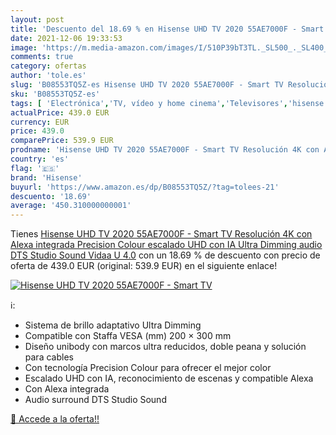 ```yaml
---
layout: post
title: 'Descuento del 18.69 % en Hisense UHD TV 2020 55AE7000F - Smart TV'
date: 2021-12-06 19:33:53
image: 'https://m.media-amazon.com/images/I/510P39bT3TL._SL500_._SL400_.jpg'
comments: true
category: ofertas
author: 'tole.es'
slug: 'B08553TQ5Z-es Hisense UHD TV 2020 55AE7000F - Smart TV Resolución 4K con...'
sku: 'B08553TQ5Z-es'
tags: [ 'Electrónica','TV, vídeo y home cinema','Televisores','hisense','smart','tv', ]
actualPrice: 439.0 EUR
currency: EUR
price: 439.0
comparePrice: 539.9 EUR
prodname: 'Hisense UHD TV 2020 55AE7000F - Smart TV Resolución 4K con Alexa integrada  Precision Colour  escalado UHD con IA  Ultra Dimming  audio DTS Studio Sound  Vidaa U 4.0'
country: 'es'
flag: '🇪🇸'
brand: 'Hisense'
buyurl: 'https://www.amazon.es/dp/B08553TQ5Z/?tag=tolees-21'
descuento: '18.69'
average: '450.310000000001'
---
```


Tienes [Hisense UHD TV 2020 55AE7000F - Smart TV Resolución 4K con Alexa integrada  Precision Colour  escalado UHD con IA  Ultra Dimming  audio DTS Studio Sound  Vidaa U 4.0](https://www.amazon.es/dp/B08553TQ5Z/?tag=tolees-21) con un 18.69 % de descuento con precio de oferta de 439.0 EUR (original: 539.9 EUR) en el siguiente enlace!

[![Hisense UHD TV 2020 55AE7000F - Smart TV](https://m.media-amazon.com/images/I/510P39bT3TL._SL500_._SL400_.jpg)](https://www.amazon.es/dp/B08553TQ5Z/?tag=tolees-21)

ℹ️:

- Sistema de brillo adaptativo Ultra Dimming
- Compatible con Staffa VESA (mm) 200 × 300 mm
- Diseño unibody con marcos ultra reducidos, doble peana y solución para cables
- Con tecnología Precision Colour para ofrecer el mejor color
- Escalado UHD con IA, reconocimiento de escenas y compatible Alexa
- Con Alexa integrada
- Audio surround DTS Studio Sound

[🛒 Accede a la oferta!!](https://www.amazon.es/dp/B08553TQ5Z/?tag=tolees-21)
